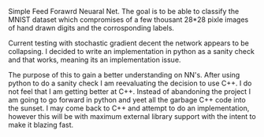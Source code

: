 Simple Feed Forawrd Neuaral Net.
The goal is to be able to classify the MNIST dataset which compromises of a few thousant 28*28 pixle images of hand drawn digits and the corrosponding labels.

Current testing with stochastic gradient decent the network appears to be collapsing. I decided to write an implementation 
in python as a sanity check and that works, meaning its an implementation issue.

The purpose of this to gain a better understanding on NN's. After using python to do a sanity check I am reevaluating the 
decision to use C++. I do not feel that I am getting better at C++. Instead of abandoning the project I am going to go
forward in python and yeet all the garbage C++ code into the sunset. I may come back to C++ and attempt to do an implementation,
however this will be with maximum external library support with the intent to make it blazing fast.



